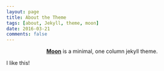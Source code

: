 ```yaml
---
layout: page
title: About the Theme
tags: [about, Jekyll, theme, moon]
date: 2016-03-21
comments: false
---
```

    
<center><a href="http://sygni.github.io"><b>Moon</b></a> is a minimal, one column jekyll theme.</center>

I like this!
